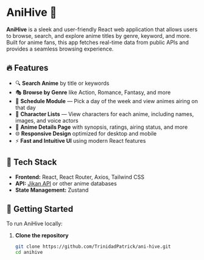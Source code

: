 # AniHive 🐝

**AniHive** is a sleek and user-friendly React web application that allows users to browse, search, and explore anime titles by genre, keyword, and more. Built for anime fans, this app fetches real-time data from public APIs and provides a seamless browsing experience.

## 🔥 Features

- 🔍 **Search Anime** by title or keywords  
- 🎭 **Browse by Genre** like Action, Romance, Fantasy, and more
- 📆 **Schedule Module** — Pick a day of the week and view animes airing on that day
- 👥 **Character Lists** — View characters for each anime, including names, images, and voice actors  
- 📄 **Anime Details Page** with synopsis, ratings, airing status, and more  
- 🌐 **Responsive Design** optimized for desktop and mobile  
- ⚡ **Fast and Intuitive UI** using modern React features 

## 🚀 Tech Stack

- **Frontend:** React, React Router, Axios, Tailwind CSS
- **API:** [Jikan API](https://jikan.moe/) or other anime databases
- **State Management:** Zustand

## 🔧 Getting Started

To run AniHive locally:

1. **Clone the repository**
   ```bash
   git clone https://github.com/TrinidadPatrick/ani-hive.git
   cd anihive

